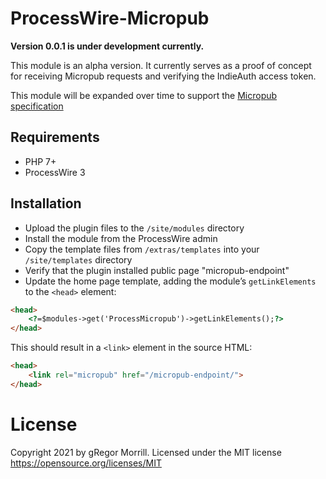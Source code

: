 # ProcessWire-Micropub
**Version 0.0.1 is under development currently.**

This module is an alpha version. It currently serves as a proof of concept for receiving Micropub requests and verifying the IndieAuth access token.

This module will be expanded over time to support the [Micropub specification](https://micropub.spec.indieweb.org/)

## Requirements
* PHP 7+
* ProcessWire 3

## Installation
* Upload the plugin files to the `/site/modules` directory
* Install the module from the ProcessWire admin
* Copy the template files from `/extras/templates` into your `/site/templates` directory
* Verify that the plugin installed public page "micropub-endpoint"
* Update the home page template, adding the module’s `getLinkElements` to the `<head>` element:

```html
<head>
	<?=$modules->get('ProcessMicropub')->getLinkElements();?>
</head>
```

This should result in a `<link>` element in the source HTML:

```html
<head>
	<link rel="micropub" href="/micropub-endpoint/">
</head>
```

# License
Copyright 2021 by gRegor Morrill. Licensed under the MIT license https://opensource.org/licenses/MIT

